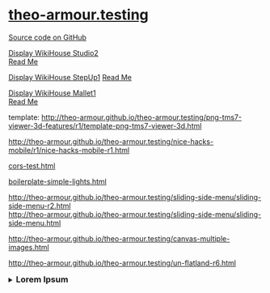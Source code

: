 [theo-armour.testing]( ./index.html )
===

<span style=display:none; >[View as web page]( http://theo-armour.github.io/theo-armour.testing/index.html "view the files as apps." ) <input value="<< You are here" size=15 style="font:bold 11pt monospace;border-width:0;" ></span>  

[Source code on GitHub]( https://github.com/theo-armour/theo-armour.testing )


[Display WikiHouse Studio2]( http://theo-armour.github.io/theo-armour.testing/display-wikihouse-studio2/latest/index.html )  
[Read Me]( ./index.html#./display-wikihouse-studio2/readme.md# )

[Display WikiHouse StepUp1]( http://theo-armour.github.io/theo-armour.testing/display-wikihouse-stepup1/latest/index.html ) 
[Read Me]( ./index.html#./display-wikihouse-stepup1/readme.md# )

[Display WikiHouse Mallet1]( http://theo-armour.github.io/theo-armour.testing/display-wikihouse-mallet1/latest/index.html )  
[Read Me]( ./index.html#./display-wikihouse-mallet1/readme.md# )

<!--
viewer: <http://theo-armour.github.io/theo-armour.testing/png-tms7-viewer-3d-features/r1/png-tms7-viewer-3d.html>  
-->
template: <http://theo-armour.github.io/theo-armour.testing/png-tms7-viewer-3d-features/r1/template-png-tms7-viewer-3d.html>  


<http://theo-armour.github.io/theo-armour.testing/nice-hacks-mobile/r1/nice-hacks-mobile-r1.html>  

[cors-test.html]( ./cors-test.html )

[boilerplate-simple-lights.html]( ./boilerplate-simple-lights.html )

<http://theo-armour.github.io/theo-armour.testing/sliding-side-menu/sliding-side-menu-r2.html>  
<http://theo-armour.github.io/theo-armour.testing/sliding-side-menu/sliding-side-menu.html>

<http://theo-armour.github.io/theo-armour.testing/canvas-multiple-images.html>

<http://theo-armour.github.io/theo-armour.testing/un-flatland-r6.html>

<details>
<summary><h3>Lorem Ipsum</h3></summary>

lorem ipsum, quia dolor sit, amet, consectetur, adipisci velit, sed quia non numquam eius modi tempora incidunt, ut labore et dolore magnam aliquam quaerat voluptatem. ut enim ad minima veniam, quis nostrum exercitationem ullam corporis suscipit laboriosam, nisi ut aliquid ex ea commodi consequatur? quis autem vel eum iure reprehenderit, qui in ea voluptate velit esse, quam nihil molestiae consequatur, vel illum, qui dolorem eum fugiat, quo voluptas nulla pariatur?
</details>


<style>h3 { display:inline; }</style>